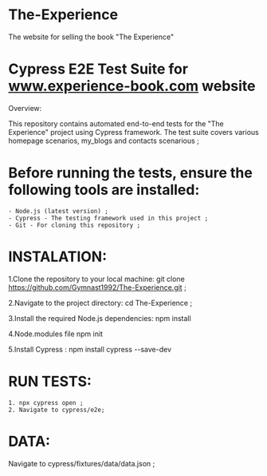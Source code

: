 # The-Experience
The website for selling the book "The Experience"

# Cypress E2E Test Suite for www.experience-book.com website

Overview:

This repository contains automated end-to-end tests for the "The Experience" project using Cypress framework. The test suite covers various homepage scenarios, my_blogs and contacts scenarious ;

# Before running the tests, ensure the following tools are installed:

    - Node.js (latest version) ;
    - Cypress - The testing framework used in this project ;
    - Git - For cloning this repository ;

# INSTALATION:

1.Clone the repository to your local machine:
git clone https://github.com/Gymnast1992/The-Experience.git ;

2.Navigate to the project directory:
cd The-Experience ;

3.Install the required Node.js dependencies:
npm install

4.Node.modules file
npm init

5.Install Cypress :
npm install cypress --save-dev

# RUN TESTS:

    1. npx cypress open ;
    2. Navigate to cypress/e2e;
                   

# DATA:
  Navigate to cypress/fixtures/data/data.json ;
